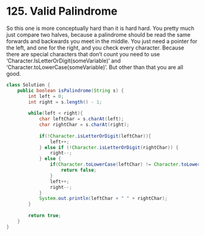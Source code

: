 # 125. Valid Palindrome

So this one is more conceptually hard than it is hard hard. You pretty much just compare two halves, because a palindrome should be read the same forwards and backwards you meet in the middle. You just need a pointer for the left, and one for the right, and you check every character. Because there are special characters that don’t count you need to use ‘Character.IsLetterOrDigit(someVariable)’ and ‘Character.toLowerCase(someVariable)’. But other than that you are all good.

```java
class Solution {
    public boolean isPalindrome(String s) {
        int left = 0;
        int right = s.length() - 1;
        
        while(left < right){
            char leftChar = s.charAt(left);
            char rightChar = s.charAt(right);
            
            if(!Character.isLetterOrDigit(leftChar)){
                left++;
            } else if (!Character.isLetterOrDigit(rightChar)) {
                right--;
            } else {
                if(Character.toLowerCase(leftChar) != Character.toLowerCase(rightChar)){
                    return false;
                }
                left++;
                right--;
            }
            System.out.println(leftChar + " " + rightChar);
        }
        
        return true;
    }
}
```